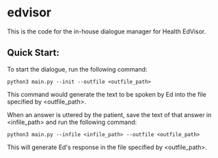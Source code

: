 # edvisor

This is the code for the in-house dialogue manager for Health EdVisor.

## Quick Start:

To start the dialogue, run the following command:

```
python3 main.py --init --outfile <outfile_path>
```

This command would generate the text to be spoken by Ed into the file specified by <outfile_path>.

When an answer is uttered by the patient, save the text of that answer in <infile_path> and run the following command:

```
python3 main.py --infile <infile_path> --outfile <outfile_path>
```

This will generate Ed's response in the file specified by <outfile_path>.
